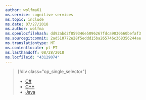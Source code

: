 ```yaml
---
author: wolfma61
ms.service: cognitive-services
ms.topic: include
ms.date: 07/27/2018
ms.author: wolfma
ms.openlocfilehash: dd92abd2f859346e5096267fdca9030660befaf3
ms.sourcegitcommit: 2ad510772e28f5eddd15ba265746c368356244ae
ms.translationtype: MT
ms.contentlocale: pt-PT
ms.lasthandoff: 08/28/2018
ms.locfileid: "43129074"
---
```

> [!div class="op_single_selector"]
> - [C#](~/articles/cognitive-services/speech-service/how-to-translate-speech-csharp.md)
> - [C++](~/articles/cognitive-services/speech-service/how-to-translate-speech-cpp.md)
> - [Java](~/articles/cognitive-services/speech-service/how-to-translate-speech-java.md)

